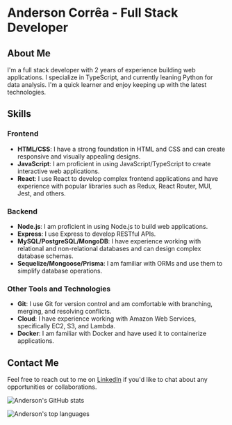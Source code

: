 # Anderson Corrêa - Full Stack Developer

## About Me

I'm a full stack developer with 2 years of experience building web applications. I specialize in TypeScript, and currently leaning Python for data analysis. I'm a quick learner and enjoy keeping up with the latest technologies.

## Skills

### Frontend

- **HTML/CSS**: I have a strong foundation in HTML and CSS and can create responsive and visually appealing designs.
- **JavaScript**: I am proficient in using JavaScript/TypeScript to create interactive web applications.
- **React**: I use React to develop complex frontend applications and have experience with popular libraries such as Redux, React Router, MUI, Jest, and others.

### Backend

- **Node.js**: I am proficient in using Node.js to build web applications.
- **Express**: I use Express to develop RESTful APIs.
- **MySQL/PostgreSQL/MongoDB**: I have experience working with relational and non-relational databases and can design complex database schemas.
- **Sequelize/Mongoose/Prisma**: I am familiar with ORMs and use them to simplify database operations.

### Other Tools and Technologies

- **Git**: I use Git for version control and am comfortable with branching, merging, and resolving conflicts.
- **Cloud**: I have experience working with Amazon Web Services, specifically EC2, S3, and Lambda.
- **Docker**: I am familiar with Docker and have used it to containerize applications.

## Contact Me

Feel free to reach out to me on [LinkedIn](https://www.linkedin.com/in/andersonfpcorrea/) if you'd like to chat about any opportunities or collaborations.

![Anderson's GitHub stats](https://github-readme-stats-sigma-five.vercel.app/api?username=andersonfpcorrea&count_private=true&include_all_commits=true&theme=transparent) 

![Anderson's top languages](https://github-readme-stats.vercel.app/api/top-langs/?username=andersonfpcorrea&layout=compact&show_icons=true&langs_count=10&theme=transparent&card_width=320) 
